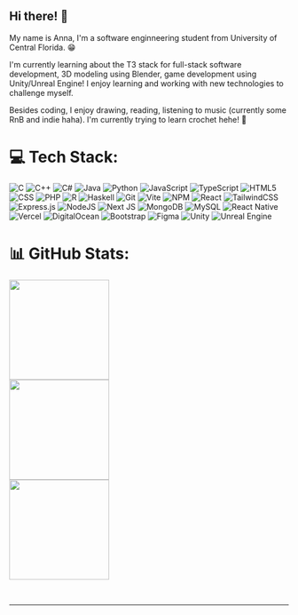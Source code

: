 ## Hi there! 👋

<!--
**crimzxun/crimzxun** is a ✨ _special_ ✨ repository because its `README.md` (this file) appears on your GitHub profile.

Here are some ideas to get you started:

- 🔭 I’m currently working on ...
- 🌱 I’m currently learning ...
- 👯 I’m looking to collaborate on ...
- 🤔 I’m looking for help with ...
- 💬 Ask me about ...
- 📫 How to reach me: ...
- 😄 Pronouns: ...
- ⚡ Fun fact: ...
-->

My name is Anna, I'm a software enginneering student from University of Central Florida. 😁

I'm currently learning about the T3 stack for full-stack software development, 3D modeling using Blender, game development using Unity/Unreal Engine! I enjoy learning and working with new technologies to challenge myself. 

Besides coding, I enjoy drawing, reading, listening to music (currently some RnB and indie haha). I'm currently trying to learn crochet hehe! 🧶

# 💻 Tech Stack:
![C](https://img.shields.io/badge/c-00599C.svg?style=for-the-badge&logo=c&logoColor=white) ![C++](https://img.shields.io/badge/c++-00599C.svg?style=for-the-badge&logo=c%2B%2B&logoColor=white) ![C#](https://img.shields.io/badge/c%23-512BD4.svg?style=for-the-badge&logo=c%23&logoColor=white) ![Java](https://img.shields.io/badge/java-ED8B00.svg?style=for-the-badge&logo=openjdk&logoColor=white) ![Python](https://img.shields.io/badge/python-3670A0?style=for-the-badge&logo=python&logoColor=ffdd54) ![JavaScript](https://img.shields.io/badge/javascript-323330.svg?style=for-the-badge&logo=javascript&logoColor=F7DF1E) ![TypeScript](https://img.shields.io/badge/typescript-3178C6.svg?style=for-the-badge&logo=typescript&logoColor=white) ![HTML5](https://img.shields.io/badge/html5-E34F26.svg?style=for-the-badge&logo=html5&logoColor=white) ![CSS](https://img.shields.io/badge/CSS-663399?style=for-the-badge&logo=css&logoColor=white) ![PHP](https://img.shields.io/badge/php-777BB4.svg?style=for-the-badge&logo=php&logoColor=white) ![R](https://img.shields.io/badge/r-919198?style=for-the-badge&logo=r&logoColor=276DC2) ![Haskell](https://img.shields.io/badge/haskell-333333?style=for-the-badge&logo=haskell&logoColor=8F4E8B) ![Git](https://img.shields.io/badge/git-F05033.svg?style=for-the-badge&logo=git&logoColor=white) ![Vite](https://img.shields.io/badge/vite-646CFF.svg?style=for-the-badge&logo=vite&logoColor=white) ![NPM](https://img.shields.io/badge/NPM-CB3837.svg?style=for-the-badge&logo=npm&logoColor=white) ![React](https://img.shields.io/badge/react-20232a.svg?style=for-the-badge&logo=react&logoColor=61DAFB) ![TailwindCSS](https://img.shields.io/badge/tailwindcss-38B2AC.svg?style=for-the-badge&logo=tailwind-css&logoColor=white) ![Express.js](https://img.shields.io/badge/express.js-404d59.svg?style=for-the-badge&logo=express&logoColor=61DAFB) ![NodeJS](https://img.shields.io/badge/node.js-6DA55F?style=for-the-badge&logo=node.js&logoColor=white) ![Next JS](https://img.shields.io/badge/Next-black?style=for-the-badge&logo=next.js&logoColor=white) ![MongoDB](https://img.shields.io/badge/MongoDB-4ea94b.svg?style=for-the-badge&logo=mongodb&logoColor=white) ![MySQL](https://img.shields.io/badge/mysql-4479A1.svg?style=for-the-badge&logo=mysql&logoColor=white) ![React Native](https://img.shields.io/badge/react_native-20232a.svg?style=for-the-badge&logo=react&logoColor=61DAFB) ![Vercel](https://img.shields.io/badge/vercel-000000.svg?style=for-the-badge&logo=vercel&logoColor=white) ![DigitalOcean](https://img.shields.io/badge/DigitalOcean-0167ff.svg?style=for-the-badge&logo=digitalOcean&logoColor=white) ![Bootstrap](https://img.shields.io/badge/bootstrap-8511FA.svg?style=for-the-badge&logo=bootstrap&logoColor=white) ![Figma](https://img.shields.io/badge/figma-F24E1E.svg?style=for-the-badge&logo=figma&logoColor=white) ![Unity](https://img.shields.io/badge/unity-000000.svg?style=for-the-badge&logo=unity&logoColor=white)
![Unreal Engine](https://img.shields.io/badge/unrealengine-313131.svg?style=for-the-badge&logo=unrealengine&logoColor=white)

# 📊 GitHub Stats:
<div>
    <!-- GitHub Stats Card -->
    <img src="https://github-readme-stats.vercel.app/api?username=crimzxun&theme=dracula&hide_border=false&include_all_commits=true&count_private=true" height="180em" />
</div>

<div>
    <!-- Streak Stats Card -->
    <img src="https://nirzak-streak-stats.vercel.app/?user=crimzxun&theme=dracula&hide_border=false" height="180em" />
</div>

<div>
    <!-- Top Languages Card -->
    <img src="https://github-readme-stats.vercel.app/api/top-langs/?username=crimzxun&theme=dracula&hide_border=false&include_all_commits=true&count_private=true&layout=compact" height="180em" />
</div>

<br/><hr>
